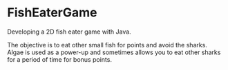 # FishEaterGame
Developing a 2D fish eater game with Java. 

The objective is to eat other small fish for points and avoid the sharks. 
Algae is used as a power-up and sometimes allows you to eat other sharks for a period of time for bonus points.
